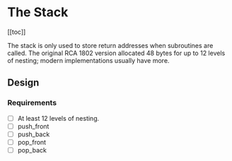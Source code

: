 # The Stack

[[toc]]

The stack is only used to store return addresses when subroutines are called. The original RCA 1802 version allocated 48 bytes for up to 12 levels of nesting; modern implementations usually have more.

## Design

### Requirements
- [ ] At least 12 levels of nesting.
- [ ] push\_front
- [ ] push\_back
- [ ] pop\_front
- [ ] pop\_back
